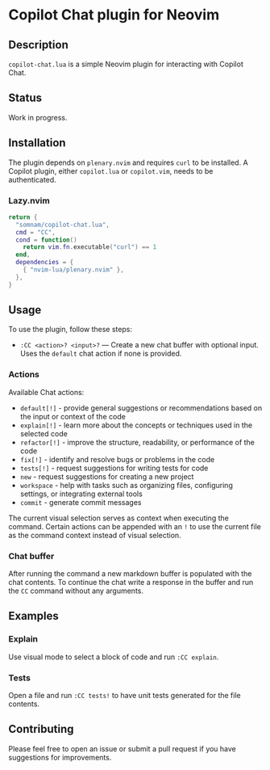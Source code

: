 # Copilot Chat plugin for Neovim

## Description

`copilot-chat.lua` is a simple Neovim plugin for interacting with Copilot Chat.

## Status

Work in progress.

## Installation

The plugin depends on `plenary.nvim` and requires `curl` to be installed.
A Copilot plugin, either `copilot.lua` or `copilot.vim`, needs to be authenticated.

### Lazy.nvim

```lua
return {
  "somnam/copilot-chat.lua",
  cmd = "CC",
  cond = function()
    return vim.fn.executable("curl") == 1
  end,
  dependencies = {
    { "nvim-lua/plenary.nvim" },
  },
}
```

## Usage

To use the plugin, follow these steps:

- `:CC <action>? <input>?` — Create a new chat buffer with optional input. Uses the `default` chat action if none is provided.

### Actions

Available Chat actions:
- `default[!]` - provide general suggestions or recommendations based on the input or context of the code
- `explain[!]` - learn more about the concepts or techniques used in the selected code
- `refactor[!]` - improve the structure, readability, or performance of the code
- `fix[!]` - identify and resolve bugs or problems in the code
- `tests[!]` - request suggestions for writing tests for code
- `new` - request suggestions for creating a new project
- `workspace` - help with tasks such as organizing files, configuring settings, or integrating external tools
- `commit` - generate commit messages

The current visual selection serves as context when executing the command.
Certain actions can be appended with an `!` to use the current file as the command context instead of visual selection.

### Chat buffer

After running the command a new markdown buffer is populated with the chat contents.
To continue the chat write a response in the buffer and run the `CC` command without any arguments.

## Examples

### Explain

Use visual mode to select a block of code and run `:CC explain`.

### Tests

Open a file and run `:CC tests!` to have unit tests generated for the file contents.

## Contributing

Please feel free to open an issue or submit a pull request if you have suggestions for improvements.

